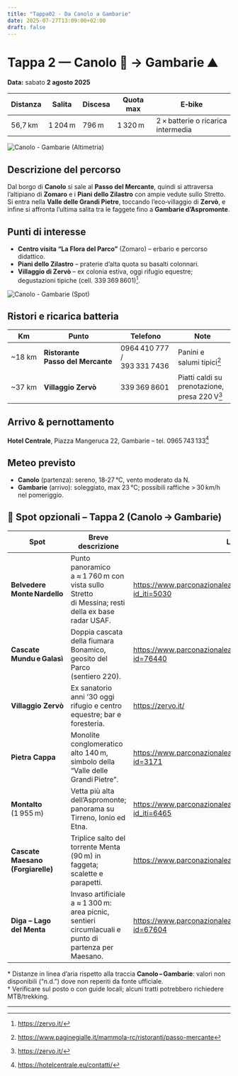 ```yaml
---
title: "Tappa02 - Da Canolo a Gambarie"
date: 2025-07-27T13:09:00+02:00
draft: false
---
```


# Tappa 2 — Canolo 🏡 → Gambarie ⛰️  
**Data:** sabato **2 agosto 2025**

| Distanza | Salita | Discesa | Quota max | E‑bike |
|----------|--------|---------|-----------|--------|
| 56,7 km  | 1 204 m | 796 m   | 1 320 m   | 2 × batterie o ricarica intermedia |


![Canolo - Gambarie (Altimetria)](/images/C43B0FEB-ED90-4052-A41B-245CA56719DD.PNG)

## Descrizione del percorso  
Dal borgo di **Canolo** si sale al **Passo del Mercante**, quindi si attraversa l’altipiano di **Zomaro** e i **Piani dello Zilastro** con ampie vedute sullo Stretto. Si entra nella **Valle delle Grandi Pietre**, toccando l’eco‑villaggio di **Zervò**, e infine si affronta l’ultima salita tra le faggete fino a **Gambarie d’Aspromonte**.

## Punti di interesse  
- **Centro visita “La Flora del Parco”** (Zomaro) – erbario e percorso didattico.  
- **Piani dello Zilastro** – praterie d’alta quota su basalti colonnari.  
- **Villaggio di Zervò** – ex colonia estiva, oggi rifugio equestre; degustazioni tipiche (cell. 339 369 8601)[^5].

![Canolo - Gambarie (Spot)](/images/EBD5A6B3-1662-4621-90B6-D1030197F172.PNG)

## Ristori e ricarica batteria  
| Km | Punto | Telefono | Note |
|----|-------|----------|------|
| ~18 km | **Ristorante Passo del Mercante** | 0964 410 777 / 393 331 7436 | Panini e salumi tipici[^4] |
| ~37 km | **Villaggio Zervò** | 339 369 8601 | Piatti caldi su prenotazione, presa 220 V[^5] |

## Arrivo & pernottamento  
**Hotel Centrale**, Piazza Mangeruca 22, Gambarie – tel. 0965 743 133[^6]

## Meteo previsto  
- **Canolo** (partenza): sereno, 18‑27 °C, vento moderato da N.  
- **Gambarie** (arrivo): soleggiato, max 23 °C; possibili raffiche > 30 km/h nel pomeriggio.

## 📌 Spot opzionali – Tappa 2 (Canolo → Gambarie)

| Spot | Breve descrizione | Link ufficiale | Tel. | Percorso dal tracciato GPX | Distanza* |
|------|------------------|----------------|------|----------------------------|-----------|
| **Belvedere Monte Nardello** | Punto panoramico a ≈ 1 760 m con vista sullo Stretto di Messina; resti della ex base radar USAF. | <https://www.parconazionaleaspromonte.it/itinerari-dettaglio.php?id_iti=5030> | — | Sentiero escursionistico **sterrato** (deviazione dal sentiero 120) | n.d.† |
| **Cascate Mundu e Galasì** | Doppia cascata della fiumara Bonamico, geosito del Parco (sentiero 220). | <https://www.parconazionaleaspromonte.it/storytelling_dettaglio.php?id=76440> | — | Sentiero escursionistico **sterrato** (accesso da Molochio) | n.d.† |
| **Villaggio Zervò** | Ex sanatorio anni ’30 oggi rifugio e centro equestre; bar e foresteria. | <https://zervo.it/> | +39 339 369 8601 | Su SP asfaltata, **non sterrato** | **sul percorso** |
| **Pietra Cappa** | Monolite conglomeratico alto 140 m, simbolo della “Valle delle Grandi Pietre”. | <https://www.parconazionaleaspromonte.it/pun-dettaglio.php?id=3171> | — | Pista forestale + sentiero **sterrato** | n.d.† |
| **Montalto** (1 955 m) | Vetta più alta dell’Aspromonte; panorama su Tirreno, Ionio ed Etna. | <https://www.parconazionaleaspromonte.it/itinerari-dettaglio.php?id_iti=6465> | — | Strada asfaltata fino a rifugio, poi ultimo tratto **sterrato** | n.d.† |
| **Cascate Maesano (Forgiarelle)** | Triplice salto del torrente Menta (90 m) in faggeta; scalette e parapetti. | <https://www.parconazionaleaspromonte.it/iniziativa.php?id=110736> | — | Strada di servizio lago Menta asfaltata + ultimo km **sterrato** | n.d.† |
| **Diga – Lago del Menta** | Invaso artificiale a ≈ 1 300 m: area picnic, sentieri circumlacuali e punto di partenza per Maesano. | <https://www.parconazionaleaspromonte.it/news-dettaglio.php?id=67604> | — | Strada di servizio **asfaltata** (accesso bici consentito) | n.d.† |


\* Distanze in linea d’aria rispetto alla traccia **Canolo – Gambarie**: valori non disponibili (“n.d.”) dove non reperiti da fonte ufficiale.  
† Verificare sul posto o con guide locali; alcuni tratti potrebbero richiedere MTB/trekking.

---

[^4]: <https://www.paginegialle.it/mammola-rc/ristoranti/passo-mercante>  
[^5]: <https://zervo.it/>  
[^6]: <https://hotelcentrale.eu/contatti/>  
